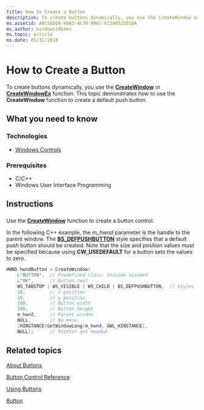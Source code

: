 ```yaml
---
title: How to Create a Button
description: To create buttons dynamically, you use the CreateWindow or CreateWindowEx function. This topic demonstrates how to use the CreateWindow function to create a default push button.
ms.assetid: A8C56D09-90A3-4C70-9907-61390521D1DA
ms.author: windowssdkdev
ms.topic: article
ms.date: 05/31/2018
---
```


# How to Create a Button

To create buttons dynamically, you use the [**CreateWindow**](https://msdn.microsoft.com/library/windows/desktop/ms632679) or [**CreateWindowEx**](https://msdn.microsoft.com/library/windows/desktop/ms632680) function. This topic demonstrates how to use the **CreateWindow** function to create a default push button.

## What you need to know

### Technologies

-   [Windows Controls](window-controls.md)

### Prerequisites

-   C/C++
-   Windows User Interface Programming

## Instructions

### 

Use the [**CreateWindow**](https://msdn.microsoft.com/library/windows/desktop/ms632679) function to create a button control.

In the following C++ example, the *m\_hwnd* parameter is the handle to the parent window. The [**BS\_DEFPUSHBUTTON**](button-styles.md) style specifies that a default push button should be created. Note that the size and position values must be specified because using **CW\_USEDEFAULT** for a button sets the values to zero.


```C++
HWND hwndButton = CreateWindow( 
    L"BUTTON",  // Predefined class; Unicode assumed 
    L"OK",      // Button text 
    WS_TABSTOP | WS_VISIBLE | WS_CHILD | BS_DEFPUSHBUTTON,  // Styles 
    10,         // x position 
    10,         // y position 
    100,        // Button width
    100,        // Button height
    m_hwnd,     // Parent window
    NULL,       // No menu.
    (HINSTANCE)GetWindowLong(m_hwnd, GWL_HINSTANCE), 
    NULL);      // Pointer not needed.
```



## Related topics

<dl> <dt>

[About Buttons](about-buttons.md)
</dt> <dt>

[Button Control Reference](bumper-button-button-control-reference.md)
</dt> <dt>

[Using Buttons](using-buttons.md)
</dt> <dt>

[Button](buttons.md)
</dt> </dl>

 

 




